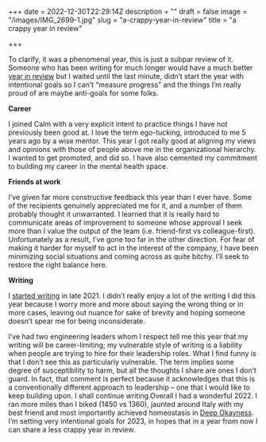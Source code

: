 +++
date = 2022-12-30T22:29:14Z
description = ""
draft = false
image = "/images/IMG_2699-1.jpg"
slug = "a-crappy-year-in-review"
title = "a crappy year in review"

+++

To clarify, it was a phenomenal year, this is just a subpar review of it. Someone who has been writing for much longer would have a much better [year in review](https://lethain.com/2022-in-review/) but I waited until the last minute, didn’t start the year with intentional goals so I can’t “measure progress” and the things I’m really proud of are maybe anti-goals for some folks.

**Career**

I joined Calm with a very explicit intent to practice things I have not previously been good at. I love the term ego-tucking, introduced to me 5 years ago by a wise mentor. This year I got really good at aligning my views and opinions with those of people above me in the organizational hierarchy. I wanted to get promoted, and did so. I have also cemented my commitment to building my career in the mental health space.

**Friends at work**

I’ve given far more constructive feedback this year than I ever have. Some of the recipients genuinely appreciated me for it, and a number of them probably thought it unwarranted. I learned that it is really hard to communicate areas of improvement to someone whose approval I seek more than I value the output of the team (i.e. friend-first vs colleague-first). Unfortunately as a result, I’ve gone too far in the other direction. For fear of making it harder for myself to act in the interest of the company, I have been minimizing social situations and coming across as quite bitchy. I’ll seek to restore the right balance here.

**Writing**

I [started writing](/intro/) in late 2021. I didn’t really enjoy a lot of the writing I did this year because I worry more and more about saying the wrong thing or in more cases, leaving out nuance for sake of brevity and hoping someone doesn’t spear me for being inconsiderate.

I’ve had two engineering leaders whom I respect tell me this year that my writing will be career-limiting; my vulnerable style of writing is a liability when people are trying to hire for their leadership roles. What I find funny is that I don’t see this as particularly vulnerable. The term implies some degree of susceptibility to harm, but all the thoughts I share are ones I don’t guard. In fact, that comment is perfect because it acknowledges that this is a conventionally different approach to leadership – one that I would like to keep building upon. I shall continue writing.Overall I had a wonderful 2022. I ran more miles than I biked (1450 vs 1360), jaunted around Italy with my best friend and most importantly achieved homeostasis in [Deep Okayness](https://sashachapin.substack.com/p/how-i-attained-persistent-self-love). I’m setting very intentional goals for 2023, in hopes that in a year from now I can share a less crappy year in review.

